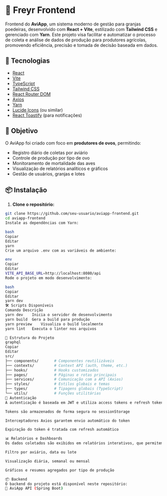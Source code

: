 # 🐣 Freyr Frontend

Frontend do **AviApp**, um sistema moderno de gestão para granjas poedeiras, desenvolvido com **React + Vite**, estilizado com **Tailwind CSS** e gerenciado com **Yarn**. Este projeto visa facilitar e automatizar o processo de coleta e análise de dados de produção para produtores agrícolas, promovendo eficiência, precisão e tomada de decisão baseada em dados.

## 🚀 Tecnologias

- [React](https://reactjs.org/)
- [Vite](https://vitejs.dev/)
- [TypeScript](https://www.typescriptlang.org/)
- [Tailwind CSS](https://tailwindcss.com/)
- [React Router DOM](https://reactrouter.com/)
- [Axios](https://axios-http.com/)
- [Yarn](https://yarnpkg.com/)
- [Lucide Icons](https://lucide.dev/) (ou similar)
- [React Toastify](https://fkhadra.github.io/react-toastify/) (para notificações)

## 🎯 Objetivo

O AviApp foi criado com foco em **produtores de ovos**, permitindo:

- Registro diário de coletas por aviário
- Controle de produção por tipo de ovo
- Monitoramento de mortalidade das aves
- Visualização de relatórios analíticos e gráficos
- Gestão de usuários, granjas e lotes

## 📦 Instalação

1. **Clone o repositório:**

```bash
git clone https://github.com/seu-usuario/aviapp-frontend.git
cd aviapp-frontend
Instale as dependências com Yarn:

bash
Copiar
Editar
yarn
Crie um arquivo .env com as variáveis de ambiente:

env
Copiar
Editar
VITE_API_BASE_URL=http://localhost:8080/api
Rode o projeto em modo desenvolvimento:

bash
Copiar
Editar
yarn dev
🛠️ Scripts Disponíveis
Comando	Descrição
yarn dev	Inicia o servidor de desenvolvimento
yarn build	Gera a build para produção
yarn preview	Visualiza o build localmente
yarn lint	Executa o linter nos arquivos

📁 Estrutura do Projeto
graphql
Copiar
Editar
src/
├── components/       # Componentes reutilizáveis
├── contexts/         # Context API (auth, theme, etc.)
├── hooks/            # Hooks customizados
├── pages/            # Páginas e rotas principais
├── services/         # Comunicação com a API (Axios)
├── styles/           # Estilos globais e temas
├── types/            # Tipagens globais (TypeScript)
└── utils/            # Funções utilitárias
🔐 Autenticação
A autenticação é baseada em JWT e utiliza access tokens e refresh tokens para garantir segurança e persistência de sessão.

Tokens são armazenados de forma segura no sessionStorage

Interceptadores Axios garantem envio automático do token

Expiração do token é tratada com refresh automático

📊 Relatórios e Dashboards
Os dados coletados são exibidos em relatórios interativos, que permitem:

Filtro por aviário, data ou lote

Visualização diária, semanal ou mensal

Gráficos e resumos agregados por tipo de produção

📦 Backend
O backend do projeto está disponível neste repositório:
🔗 AviApp API (Spring Boot)
